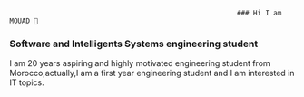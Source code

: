                                                            ### Hi I am MOUAD 👋
### Software and Intelligents Systems engineering student
 I am 20 years aspiring and highly motivated engineering student from Morocco,actually,I am a first year engineering student and I am interested in IT topics.
